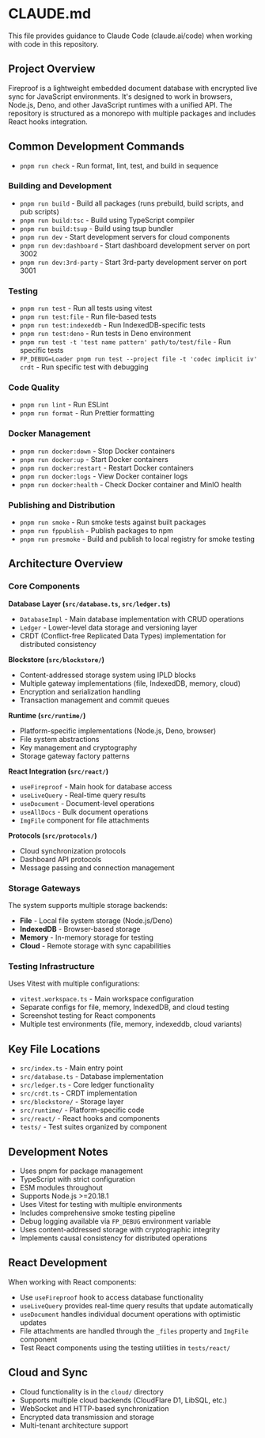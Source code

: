 # CLAUDE.md

This file provides guidance to Claude Code (claude.ai/code) when working with code in this repository.

## Project Overview

Fireproof is a lightweight embedded document database with encrypted live sync for JavaScript environments. It's designed to work in browsers, Node.js, Deno, and other JavaScript runtimes with a unified API. The repository is structured as a monorepo with multiple packages and includes React hooks integration.

## Common Development Commands

- `pnpm run check` - Run format, lint, test, and build in sequence

### Building and Development

- `pnpm run build` - Build all packages (runs prebuild, build scripts, and pub scripts)
- `pnpm run build:tsc` - Build using TypeScript compiler
- `pnpm run build:tsup` - Build using tsup bundler
- `pnpm run dev` - Start development servers for cloud components
- `pnpm run dev:dashboard` - Start dashboard development server on port 3002
- `pnpm run dev:3rd-party` - Start 3rd-party development server on port 3001

### Testing

- `pnpm run test` - Run all tests using vitest
- `pnpm run test:file` - Run file-based tests
- `pnpm run test:indexeddb` - Run IndexedDB-specific tests
- `pnpm run test:deno` - Run tests in Deno environment
- `pnpm run test -t 'test name pattern' path/to/test/file` - Run specific tests
- `FP_DEBUG=Loader pnpm run test --project file -t 'codec implicit iv' crdt` - Run specific test with debugging

### Code Quality

- `pnpm run lint` - Run ESLint
- `pnpm run format` - Run Prettier formatting

### Docker Management

- `pnpm run docker:down` - Stop Docker containers
- `pnpm run docker:up` - Start Docker containers
- `pnpm run docker:restart` - Restart Docker containers
- `pnpm run docker:logs` - View Docker container logs
- `pnpm run docker:health` - Check Docker container and MinIO health

### Publishing and Distribution

- `pnpm run smoke` - Run smoke tests against built packages
- `pnpm run fppublish` - Publish packages to npm
- `pnpm run presmoke` - Build and publish to local registry for smoke testing

## Architecture Overview

### Core Components

**Database Layer (`src/database.ts`, `src/ledger.ts`)**

- `DatabaseImpl` - Main database implementation with CRUD operations
- `Ledger` - Lower-level data storage and versioning layer
- CRDT (Conflict-free Replicated Data Types) implementation for distributed consistency

**Blockstore (`src/blockstore/`)**

- Content-addressed storage system using IPLD blocks
- Multiple gateway implementations (file, IndexedDB, memory, cloud)
- Encryption and serialization handling
- Transaction management and commit queues

**Runtime (`src/runtime/`)**

- Platform-specific implementations (Node.js, Deno, browser)
- File system abstractions
- Key management and cryptography
- Storage gateway factory patterns

**React Integration (`src/react/`)**

- `useFireproof` - Main hook for database access
- `useLiveQuery` - Real-time query results
- `useDocument` - Document-level operations
- `useAllDocs` - Bulk document operations
- `ImgFile` component for file attachments

**Protocols (`src/protocols/`)**

- Cloud synchronization protocols
- Dashboard API protocols
- Message passing and connection management

### Storage Gateways

The system supports multiple storage backends:

- **File** - Local file system storage (Node.js/Deno)
- **IndexedDB** - Browser-based storage
- **Memory** - In-memory storage for testing
- **Cloud** - Remote storage with sync capabilities

### Testing Infrastructure

Uses Vitest with multiple configurations:

- `vitest.workspace.ts` - Main workspace configuration
- Separate configs for file, memory, IndexedDB, and cloud testing
- Screenshot testing for React components
- Multiple test environments (file, memory, indexeddb, cloud variants)

## Key File Locations

- `src/index.ts` - Main entry point
- `src/database.ts` - Database implementation
- `src/ledger.ts` - Core ledger functionality
- `src/crdt.ts` - CRDT implementation
- `src/blockstore/` - Storage layer
- `src/runtime/` - Platform-specific code
- `src/react/` - React hooks and components
- `tests/` - Test suites organized by component

## Development Notes

- Uses pnpm for package management
- TypeScript with strict configuration
- ESM modules throughout
- Supports Node.js >=20.18.1
- Uses Vitest for testing with multiple environments
- Includes comprehensive smoke testing pipeline
- Debug logging available via `FP_DEBUG` environment variable
- Uses content-addressed storage with cryptographic integrity
- Implements causal consistency for distributed operations

## React Development

When working with React components:

- Use `useFireproof` hook to access database functionality
- `useLiveQuery` provides real-time query results that update automatically
- `useDocument` handles individual document operations with optimistic updates
- File attachments are handled through the `_files` property and `ImgFile` component
- Test React components using the testing utilities in `tests/react/`

## Cloud and Sync

- Cloud functionality is in the `cloud/` directory
- Supports multiple cloud backends (CloudFlare D1, LibSQL, etc.)
- WebSocket and HTTP-based synchronization
- Encrypted data transmission and storage
- Multi-tenant architecture support
